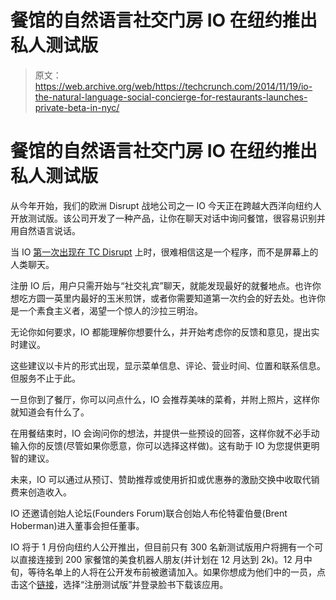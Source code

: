 # 餐馆的自然语言社交门房 IO 在纽约推出私人测试版 

> 原文：<https://web.archive.org/web/https://techcrunch.com/2014/11/19/io-the-natural-language-social-concierge-for-restaurants-launches-private-beta-in-nyc/>

# 餐馆的自然语言社交门房 IO 在纽约推出私人测试版

从今年开始，我们的欧洲 Disrupt 战地公司之一 IO 今天正在跨越大西洋向纽约人开放测试版。该公司开发了一种产品，让你在聊天对话中询问餐馆，很容易识别并用自然语言说话。

当 IO [第一次出现在 TC Disrupt](https://web.archive.org/web/20220930104426/https://beta.techcrunch.com/2014/10/20/io-feels-like-a-human-friend-who-gives-great-restaurant-recommendations/) 上时，很难相信这是一个程序，而不是屏幕上的人类聊天。

注册 IO 后，用户只需开始与“社交礼宾”聊天，就能发现最好的就餐地点。也许你想吃方圆一英里内最好的玉米煎饼，或者你需要知道第一次约会的好去处。也许你是一个素食主义者，渴望一个惊人的沙拉三明治。

无论你如何要求，IO 都能理解你想要什么，并开始考虑你的反馈和意见，提出实时建议。

这些建议以卡片的形式出现，显示菜单信息、评论、营业时间、位置和联系信息。但服务不止于此。

一旦你到了餐厅，你可以问点什么，IO 会推荐美味的菜肴，并附上照片，这样你就知道会有什么了。

在用餐结束时，IO 会询问你的想法，并提供一些预设的回答，这样你就不必手动输入你的反馈(尽管如果你愿意，你可以选择这样做)。这有助于 IO 为您提供更明智的建议。

未来，IO 可以通过从预订、赞助推荐或使用折扣或优惠券的激励交换中收取代销费来创造收入。

IO 还邀请创始人论坛(Founders Forum)联合创始人布伦特霍伯曼(Brent Hoberman)进入董事会担任董事。

IO 将于 1 月份向纽约人公开推出，但目前只有 300 名新测试版用户将拥有一个可以直接连接到 200 家餐馆的美食机器人朋友(并计划在 12 月达到 2k)。12 月中旬，等待名单上的人将在公开发布前被邀请加入。如果你想成为他们中的一员，点击这个[链接](https://web.archive.org/web/20220930104426/https://talkto.io/?fastpass=TC100)，选择“注册测试版”并登录脸书下载该应用。